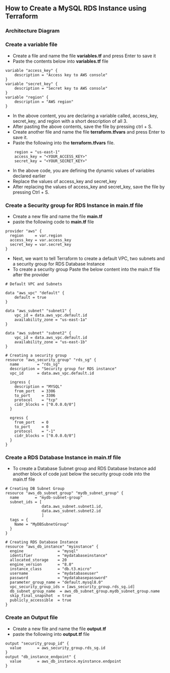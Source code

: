 ## How to Create a MySQL RDS Instance using Terraform
### Architecture Diagram
### Create a variable file
- Create a file and name the file **variables.tf** and press Enter to save it
- Paste the contents below into **variables.tf** file
```
variable "access_key" {
    description = "Access key to AWS console"
}
variable "secret_key" {
    description = "Secret key to AWS console"
}
variable "region" {
    description = "AWS region"
}
```
- In the above content, you are declaring a variable called, access_key, secret_key, and region with a short description of all 3.
- After pasting the above contents, save the file by pressing ctrl + S.
- Create another file and name the file **terraform.tfvars** and press Enter to save it.
- Paste the following into the **terraform.tfvars** file.
```
    region = "us-east-1"
    access_key = "<YOUR_ACCESS_KEY>"        
    secret_key = "<YOUR_SECRET_KEY>"
```
- In the above code, you are defining the dynamic values of variables declared earlier
- Replace the values of access_key and secret_key
- After replacing the values of access_key and secret_key, save the file by pressing Ctrl + S.
### Create a Security group for RDS Instance in main.tf file
- Create a new file and name the file **main.tf**
- paste the following code to **main.tf** file
```
provider "aws" {
  region     = var.region
  access_key = var.access_key
  secret_key = var.secret_key
}
```
- Next, we want to tell Terraform to create a default VPC, two subnets and a security group for RDS Database Instance
- To create a security group Paste the below content into the main.tf file after the provider
```
# Default VPC and Subnets 

data "aws_vpc" "default" {
    default = true
}

data "aws_subnet" "subnet1" {
    vpc_id = data.aws_vpc.default.id
    availability_zone = "us-east-1a"
}

data "aws_subnet" "subnet2" {
    vpc_id = data.aws_vpc.default.id
    availability_zone = "us-east-1b"
}
 
# Creating a security group
resource "aws_security_group" "rds_sg" {
  name        = "rds_sg"
  description = "Security group for RDS instance"
  vpc_id      = data.aws_vpc.default.id
 
  ingress {
    description = "MYSQL"
    from_port   = 3306
    to_port     = 3306
    protocol    = "tcp"
    cidr_blocks = ["0.0.0.0/0"]
  }
 
  egress {
    from_port   = 0
    to_port     = 0
    protocol    = "-1"
    cidr_blocks = ["0.0.0.0/0"]
  }
}
```
### Create a RDS Database Instance in main.tf file
- To create a Database Subnet group and RDS Database Instance add another block of code just below the security group code into the main.tf file
```
# Creating DB Subnet Group
resource "aws_db_subnet_group" "mydb_subnet_group" {
  name       = "mydb-subnet-group"
  subnet_ids = [
                data.aws_subnet.subnet1.id,
                data.aws_subnet.subnet2.id
                ]
  tags = {
    Name = "MyDBSubnetGroup"
  }
}

# Creating RDS Database Instance
resource "aws_db_instance" "myinstance" {
  engine               = "mysql"
  identifier           = "mydatabaseinstance"
  allocated_storage    = 20
  engine_version       = "8.0"
  instance_class       = "db.t3.micro"
  username             = "mydatabaseuser"
  password             = "mydatabasepassword"
  parameter_group_name = "default.mysql8.0"
  vpc_security_group_ids = [aws_security_group.rds_sg.id]
  db_subnet_group_name  = aws_db_subnet_group.mydb_subnet_group.name
  skip_final_snapshot  = true
  publicly_accessible  = true
}
```
### Create an Output file
- Create a new file and name the file **output.tf**
- paste the following into **output.tf** file
```
output "security_group_id" {
  value       = aws_security_group.rds_sg.id            
}
output "db_instance_endpoint" {
  value       = aws_db_instance.myinstance.endpoint         
}
```
